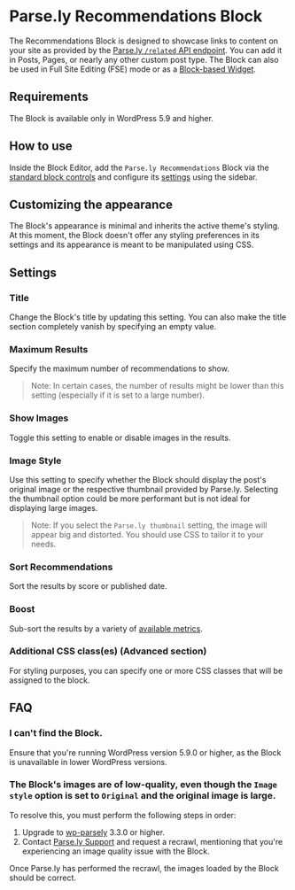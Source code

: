 # Parse.ly Recommendations Block

The Recommendations Block is designed to showcase links to content on your site as provided by the [Parse.ly `/related` API endpoint](https://www.parse.ly/help/api/recommendations#get-related). You can add it in Posts, Pages, or nearly any other custom post type. The Block can also be used in Full Site Editing (FSE) mode or as a [Block-based Widget](https://wordpress.org/support/article/block-based-widgets-editor/).

## Requirements

The Block is available only in WordPress 5.9 and higher.

## How to use

Inside the Block Editor, add the `Parse.ly Recommendations` Block via the [standard block controls](https://wordpress.org/support/article/adding-a-new-block/) and configure its [settings](#settings) using the sidebar.

## Customizing the appearance

The Block's appearance is minimal and inherits the active theme's styling. At this moment, the Block doesn't offer any styling preferences in its settings and its appearance is meant to be manipulated using CSS.

## Settings

### Title

Change the Block's title by updating this setting. You can also make the title section completely vanish by specifying an empty value.

### Maximum Results

Specify the maximum number of recommendations to show.

> Note: In certain cases, the number of results might be lower than this setting (especially if it is set to a large number).

### Show Images

Toggle this setting to enable or disable images in the results. 

### Image Style

Use this setting to specify whether the Block should display the post's original image or the respective thumbnail provided by Parse.ly. Selecting the thumbnail option could be more performant but is not ideal for displaying large images.

> Note: If you select the `Parse.ly thumbnail` setting, the image will appear big and distorted. You should use CSS to tailor it to your needs.

### Sort Recommendations

Sort the results by score or published date. 

### Boost

Sub-sort the results by a variety of [available metrics](https://www.parse.ly/help/api/available-metrics).

### Additional CSS class(es) (Advanced section)

For styling purposes, you can specify one or more CSS classes that will be assigned to the block. 

## FAQ

### I can't find the Block.

Ensure that you're running WordPress version 5.9.0 or higher, as the Block is unavailable in lower WordPress versions.

### The Block's images are of low-quality, even though the `Image style` option is set to `Original` and the original image is large.

To resolve this, you must perform the following steps in order:
1. Upgrade to [wp-parsely](https://wordpress.org/plugins/wp-parsely/) 3.3.0 or higher.
2. Contact [Parse.ly Support](https://www.parse.ly/support/) and request a recrawl, mentioning that you're experiencing an image quality issue with the Block.

Once Parse.ly has performed the recrawl, the images loaded by the Block should be correct.
